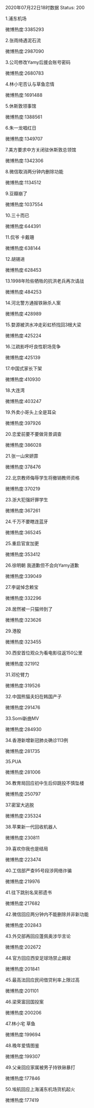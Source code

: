 2020年07月22日18时数据
Status: 200

1.浦东机场

微博热度:3385293

2.张雨绮遇泥石流

微博热度:2987090

3.公司修改Yamy后援会账号密码

微博热度:2680783

4.林小宅否认与草鱼恋情

微博热度:1691488

5.休斯敦领事馆

微博热度:1388561

6.朱一龙唱红日

微博热度:1349707

7.美方要求中方关闭驻休斯敦总领馆

微博热度:1342306

8.微信取消两分钟内删除功能

微博热度:1134512

9.豆瓣崩了

微博热度:1037554

10.三十而已

微博热度:644391

11.侃爷 卡戴珊

微博热度:638144

12.胡锡进

微博热度:628453

13.1998年险些牺牲的抗洪老兵再次请战

微博热度:484253

14.河北警方通报铁锹杀人案

微博热度:428989

15.婺源被洪水冲走彩虹桥找回3根大梁

微博热度:425224

16.江疏影呼吁良性职场竞争

微博热度:425139

17.中国式家长下架

微博热度:410930

18.大连湾

微博热度:403247

19.外卖小哥头上全是耳朵

微博热度:397926

20.恋爱前要不要做背景调查

微博热度:386028

21.张一山宋妍霏

微博热度:378476

22.北京教师侮辱学生将撤销教师资格

微博热度:370219

23.浙大犯强奸罪学生

微博热度:367261

24.千万不要瞎连蓝牙

微博热度:365245

25.重启官宣加更

微博热度:353412

26.徐明朝 我道歉但不会向Yamy道歉

微博热度:339049

27.李诞悼念赖宝

微博热度:332296

28.居然被一只猫帅到了

微博热度:323626

29.港股

微博热度:323455

30.西安首位观众为看电影往返150公里

微博热度:321912

31.邓伦臂力

微博热度:319526

32.中国熊猫夫妇在韩国产子

微博热度:291476

33.Somi新曲MV

微博热度:284930

34.香港新增新冠肺炎确诊113例

微博热度:281735

35.PUA

微博热度:281006

36.教育局回应初中生后仰跳投不慎坠楼

微博热度:250797

37.密室大逃脱

微博热度:235324

38.苹果新一代回收机器人

微博热度:230811

39.喜欢你我也是结局

微博热度:223474

40.工信部严查95号段涉网络诈骗

微博热度:219976

41.往下跳别名吴邪遗书

微博热度:217682

42.微信回应两分钟内不能删除并非新功能

微博热度:202843

43.外交部再回应蓬佩奥涉华言论

微博热度:202672

44.官方回应西安足球场禁止踢球

微博热度:201841

45.最高法回应民间借贷利率上限过高

微博热度:201101

46.梁荣富回国投案

微博热度:200206

47.林小宅 草鱼

微博热度:199694

48.晚年爱情图鉴

微博热度:199307

49.父亲回应家属被男子持铁锹暴打

微博热度:177846

50.埃航回应上海浦东机场货机起火

微博热度:177419

